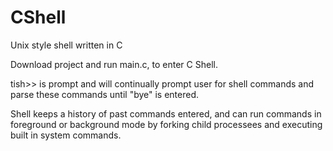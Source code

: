 # CShell
Unix style shell written in C

Download project and run main.c, to enter C Shell. 

tish>> is prompt and will continually prompt user for shell commands and parse
these commands until "bye" is entered. 

Shell keeps a history of past commands entered, and can run commands in foreground 
or background mode by forking child processees and executing built in system commands. 

